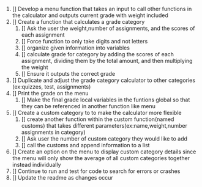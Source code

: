  1. [] Develop a menu function that takes an input to call other functions in the calculator and outputs current grade with weight included
 1. [] Create a function that calculates a grade category
    1. [] Ask the user the weight,number of assignments, and the scores of each assignment 
    1. [] Force function to only take digits and not letters
    1. [] organize given information into variables
    1. [] calculate grade for category by adding the scores of each assignment, dividing them by the total amount, and then multiplying the weight
    1. [] Ensure it outputs the correct grade
  1. [] Duplicate and adjust the grade category calculator to other categories (ex:quizzes, test, assignments)
  1. [] Print the grade on the menu
      1. [] Make the final grade local variables in the funtions global so that they can be referenced in another function like menu
  1. [] Create a custom category to to make the calculator more flexible
      1. [] create another function within the custom function(named customs) that takes different parameters(ex:name,weight,number assignments in category)
      1. [] Ask user the number of custom category they would like to add
      1. [] call the customs and append information to a list
  1. [] Create an option on the menu to display custom category details since the menu will only show the average of all custom categories together instead individually
  1. [] Continue to run and test for code to search for errors or crashes
  1. [] Update the readme as changes occur
  
   
  
